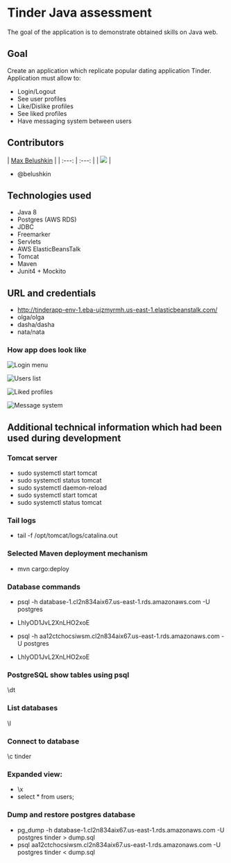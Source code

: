 # Tinder Java assessment

The goal of the application is to demonstrate obtained skills on Java web.

## Goal
Create an application which replicate popular dating application Tinder.
Application must allow to:
- Login/Logout
- See user profiles
- Like/Dislike profiles
- See liked profiles
- Have messaging system between users

## Contributors
| [Max Belushkin](https://github.com/belushkin) |
| :---: | :---: |
| ![](./assets/img/image_5.png) |

- @belushkin

## Technologies used
- Java 8
- Postgres (AWS RDS)
- JDBC
- Freemarker
- Servlets
- AWS ElasticBeansTalk
- Tomcat
- Maven
- Junit4 + Mockito

## URL and credentials
- http://tinderapp-env-1.eba-ujzmyrmh.us-east-1.elasticbeanstalk.com/
- olga/olga
- dasha/dasha
- nata/nata

### How app does look like

![Login menu](./assets/img/image_2.png)

![Users list](./assets/img/image_3.png)

![Liked profiles](./assets/img/image_4.png)

![Message system](./assets/img/image_1.png)

## Additional technical information which had been used during development

### Tomcat server
- sudo systemctl start tomcat
- sudo systemctl status tomcat
- sudo systemctl daemon-reload
- sudo systemctl start tomcat
- sudo systemctl status tomcat

### Tail logs
- tail -f /opt/tomcat/logs/catalina.out

### Selected Maven deployment mechanism
- mvn cargo:deploy

### Database commands
- psql -h database-1.cl2n834aix67.us-east-1.rds.amazonaws.com -U postgres
- LhlyOD1JvL2XnLHO2xoE

- psql -h aa12ctchocsiwsm.cl2n834aix67.us-east-1.rds.amazonaws.com -U postgres
- LhlyOD1JvL2XnLHO2xoE

### PostgreSQL show tables using psql
\dt

### List databases
\l

### Connect to database
\c tinder

### Expanded view:
- \x
- select * from users;

### Dump and restore postgres database
- pg_dump -h database-1.cl2n834aix67.us-east-1.rds.amazonaws.com -U postgres tinder > dump.sql
- psql aa12ctchocsiwsm.cl2n834aix67.us-east-1.rds.amazonaws.com -U postgres tinder < dump.sql


